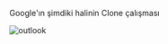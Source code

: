 Google'ın şimdiki halinin Clone çalışması

![outlook](https://user-images.githubusercontent.com/109991448/200235290-2760f8d1-ee07-4113-976f-0461e7035169.jpg)

